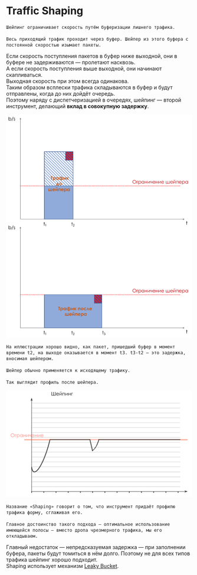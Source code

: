 # Traffic Shaping

    Шейпинг ограничивает скорость путём буферизации лишнего трафика.  
  
    Весь приходящий трафик проходит через буфер. Шейпер из этого буфера с постоянной скоростью изымает пакеты.  
Если скорость поступления пакетов в буфер ниже выходной, они в буфере не задерживаются — пролетают насквозь.  
А если скорость поступления выше выходной, они начинают скапливаться.  
Выходная скорость при этом всегда одинакова.  
Таким образом всплески трафика складываются в буфер и будут отправлены, когда до них дойдёт очередь.  
Поэтому наряду с диспетчеризацией в очередях, шейпинг — второй инструмент, делающий **вклад в совокупную задержку**.

![](../../.gitbook/assets/image%20%2850%29.png)

    На иллюстрации хорошо видно, как пакет, пришедший буфер в момент времени t2, на выходе оказывается в момент t3. t3-t2 — это задержка, вносимая шейпером.   
  
    Шейпер обычно применяется к исходящему трафику.  
  
    Так выглядит профиль после шейпера.

![](../../.gitbook/assets/image%20%2843%29.png)

    Название «Shaping» говорит о том, что инструмент придаёт профилю трафика форму, сглаживая его.  
  
    Главное достоинство такого подхода — оптимальное использование имеющейся полосы — вместо дропа чрезмерного трафика, мы его откладываем.  
Главный недостаток — непредсказуемая задержка — при заполнении буфера, пакеты будут томиться в нём долго. Поэтому не для всех типов трафика шейпинг хорошо подходит.  
Shaping использует механизм [Leaky Bucket](mekhanizmy-leaky-bucket-i-token-bucket/algoritm-leaky-bucket.md).

